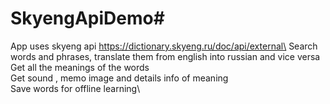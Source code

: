 # SkyengApiDemo#
App uses skyeng api https://dictionary.skyeng.ru/doc/api/external\
Search words and phrases, translate them from english into russian and vice versa\
Get all the meanings of the words\
Get sound , memo image and details info of meaning\
Save words for offline learning\



